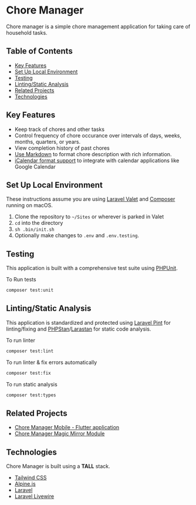 <!-- omit in toc -->
# Chore Manager
Chore manager is a simple chore management application for taking care of household tasks.

<!-- omit in toc -->
## Table of Contents
- [Key Features](#key-features)
- [Set Up Local Environment](#set-up-local-environment)
- [Testing](#testing)
- [Linting/Static Analysis](#lintingstatic-analysis)
- [Related Projects](#related-projects)
- [Technologies](#technologies)

## Key Features
* Keep track of chores and other tasks
* Control frequency of chore occurance over intervals of days, weeks, months, quarters, or years.
* View completion history of past chores
* [Use Markdown](app/Providers/AppServiceProvider.php) to format chore description with rich information.
* [iCalendar format support](app/Http/Controllers/Api/ICalendarController.php) to integrate with calendar applications like Google Calendar

## Set Up Local Environment
These instructions assume you are using [Laravel Valet](https://laravel.com/docs/8.x/valet) and [Composer](https://getcomposer.org/) running on macOS.

1. Clone the repository to `~/Sites` or wherever is parked in Valet
2. `cd` into the directory
3. `sh .bin/init.sh`
4. Optionally make changes to `.env` and `.env.testing`.

## Testing

This application is built with a comprehensive test suite using [PHPUnit](https://phpunit.de/).

To Run tests
```sh
composer test:unit
```

## Linting/Static Analysis

This application is standardized and protected using [Laravel Pint](https://laravel.com/docs/10.x/pint) for linting/fixing and [PHPStan](https://phpstan.org/)/[Larastan](https://github.com/nunomaduro/larastan) for static code analysis.

To run linter
```sh
composer test:lint
```

To run linter & fix errors automatically
```sh
composer test:fix
```

To run static analysis
```sh
composer test:types
```

## Related Projects
* [Chore Manager Mobile - Flutter application](https://github.com/JHWelch/chore_manager_mobile)
* [Chore Manager Magic Mirror Module](https://github.com/JHWelch/MMM-Chore-Manager)

## Technologies
Chore Manager is built using a **TALL** stack.
* [Tailwind CSS](https://tailwindcss.com/)
* [Alpine.js](https://github.com/alpinejs/alpine)
* [Laravel](https://laravel.com/)
* [Laravel Livewire](https://laravel-livewire.com/)
